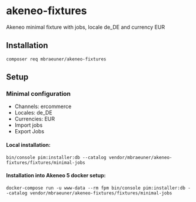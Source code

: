 # akeneo-fixtures
Akeneo minimal fixture with jobs, locale de_DE and currency EUR

## Installation
```composer req mbraeuner/akeneo-fixtures```

## Setup

### Minimal configuration
- Channels: ercommerce
- Locales: de_DE
- Currencies: EUR
- Import jobs 
- Export Jobs

#### Local installation:

```bin/console pim:installer:db --catalog vendor/mbraeuner/akeneo-fixtures/fixtures/minimal-jobs```

#### Installation into Akeneo 5 docker setup:

```docker-compose run -u www-data --rm fpm bin/console pim:installer:db --catalog vendor/mbraeuner/akeneo-fixtures/fixtures/minimal-jobs```
